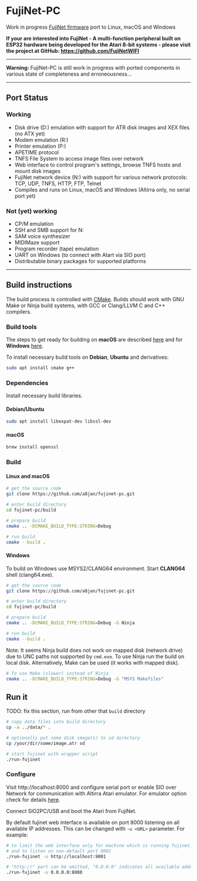 FujiNet-PC   
=========

Work in progress [FujiNet firmware](https://github.com/FujiNetWIFI/fujinet-platformio) port to Linux, macOS and Windows

**If your are interested into FujiNet - A multi-function peripheral built on ESP32 hardware being developed for the Atari 8-bit systems - please visit the project at GitHub: https://github.com/FujiNetWIFI**

-------------------------------------------------------------------

**Warning:** FujiNet-PC is still work in progress with ported components in various state of completeness and erroneousness...

-------------------------------------------------------------------

## Port Status

### Working

- Disk drive (D:) emulation with support for ATR disk images and XEX files (no ATX yet)
- Modem emulation (R:)
- Printer emulation (P:)
- APETIME protocol
- TNFS File System to access image files over network
- Web interface to control program's settings, browse TNFS hosts and mount disk images
- FujiNet network device (N:) with support for various network protocols:
  TCP, UDP, TNFS, HTTP, FTP, Telnet
- Compiles and runs on Linux, macOS and Windows (Altirra only, no serial port yet)

### Not (yet) working

- CP/M emulation
- SSH and SMB support for N:
- SAM voice synthesizer
- MIDIMaze support
- Program recorder (tape) emulation
- UART on Windows (to connect with Atart via SIO port)
- Distributable binary packages for supported platforms

-------------------------------------------------------------------

## Build instructions

The build process is controlled with [CMake](https://cmake.org/). Builds should work with GNU Make or Ninja build systems, with GCC or Clang/LLVM C and C++ compilers.

### Build tools

The steps to get ready for building on **macOS** are described [here](macOS.md) and for **Windows** [here](Windows.md).

To install necessary build tools on **Debian**, **Ubuntu** and derivatives:

```sh
sudo apt install cmake g++
```

### Dependencies

Install necessary build libraries.

#### Debian/Ubuntu

```sh
sudo apt install libexpat-dev libssl-dev
```

#### macOS

```sh
brew install openssl
```

### Build

#### Linux and macOS

```sh
# get the source code
git clone https://github.com/a8jan/fujinet-pc.git

# enter build directory
cd fujinet-pc/build

# prepare build
cmake .. -DCMAKE_BUILD_TYPE:STRING=Debug

# run build
cmake --build .
```
#### Windows

To build on Windows use MSYS2/CLANG64 environment. Start **CLANG64** shell (clang64.exe).

```sh
# get the source code
git clone https://github.com/a8jan/fujinet-pc.git

# enter build directory
cd fujinet-pc/build

# prepare build
cmake .. -DCMAKE_BUILD_TYPE:STRING=Debug -G Ninja

# run build
cmake --build .
```

Note: It seems Ninja build does not work on mapped disk (network drive) due to UNC paths not supported by `cmd.exe`. To use Ninja run the build on local disk. Alternatively, Make can be used  (it works with mapped disk).

```sh
# To use Make (slower) instead of Ninja
cmake .. -DCMAKE_BUILD_TYPE:STRING=Debug -G "MSYS Makefiles"
```

## Run it

TODO: fix this section, run from other that `build` directory

```sh
# copy data files into build directory
cp -a ../data/* .

# optionally put some disk image(s) to sd directory
cp /your/dir/some/image.atr sd
```

```sh
# start fujinet with wrapper script
./run-fujinet
```

### Configure

Visit http://localhost:8000 and configure serial port or enable SIO over Network for communication with Altirra Atari emulator. For emulator option check for details [here](https://github.com/FujiNetWIFI/fujinet-emulator-bridge).

Connect SIO2PC/USB and boot the Atari from FujiNet.

By default fujinet web interface is available on port 8000 listening on all available IP addresses. This can be changed with `-u <URL>` parameter. For example:

```sh
# to limit the web interface only for machine which is running fujinet 
# and to listen on non-default port 9001
./run-fujinet -u http://localhost:9001

# "http://" part can be omitted, "0.0.0.0" indicates all available addresses
./run-fujinet -u 0.0.0.0:8080
```
